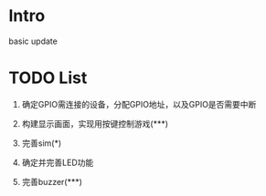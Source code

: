 # Intro

basic update

# TODO List

1. 确定GPIO需连接的设备，分配GPIO地址，以及GPIO是否需要中断

2. 构建显示画面，实现用按键控制游戏(***)

3. 完善sim(*)

4. 确定并完善LED功能

5. 完善buzzer(***)